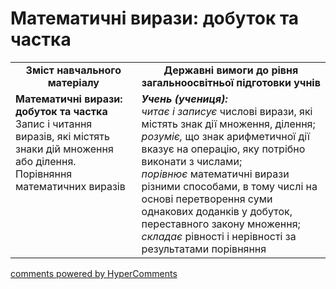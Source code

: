 <div id="hypercomments_widget" class="js-hypercomments-widget invisible"></div>

# Математичні вирази: добуток та частка
<table>
  <tr>
    <td width="40%" align="center"><b>Зміст навчального матеріалу<b></td>
    <td width="60%" align="center"><b>Державні вимоги до рівня загальноосвітньої підготовки учнів</b></td>
  </tr>
  <tr>
    <td width="40%" style="vertical-align:top !important;"><b>Математичні вирази: добуток та частка</b><br>
Запис і читання виразів, які містять знаки дій множення або ділення.<br>
Порівняння математичних виразів<br></td>
    <td width="60%" style="vertical-align:top !important;"><i><b>Учень (учениця):</b></i><br>
<i>читає і записує</i> числові вирази, які містять знак дії множення, ділення;<br>
<i>розуміє,</i> що знак арифметичної дії вказує на операцію, яку потрібно виконати з числами;<br>
<i>порівнює</i> математичні вирази різними способами, в тому числі на основі перетворення суми однакових доданків у добуток, переставного закону множення;<br>
<i>складає</i> рівності і нерівності за результатами порівняння<br></td>
  </tr>
</table>

<div class="js-hypercomments-container">
    <a href="http://hypercomments.com" class="hc-link" title="comments widget">comments powered by HyperComments</a>
</div>